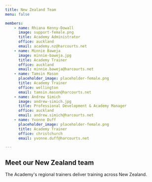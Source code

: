 ```yaml
---
title: New Zealand Team
menu: false

members:
    - name: Rhiana Kenny-Dowall
      image: support-female.png
      title: Academy Administrator
      office: auckland
      email: academy.nz@harcourts.net
    - name: Minnie Baweja
      image: minnie-baweja.jpg
      title: Academy Trainer
      office: auckland
      email: minnie.baweja@harcourts.net
    - name: Tamsin Mason
      placeholder_image: placeholder-female.png
      title: Academy Trainer
      office: wellington
      email: tamsin.mason@harcourts.net
    - name: Andrew Simich
      image: andrew-simich.jpg
      title: Professional Development & Academy Manager
      office: auckland
      email: andrew.simich@harcourts.net
    - name: Yvonne Duff
      placeholder_image: placeholder-female.png
      title: Academy Trainer
      office: christchurch
      email: yvonne.duff@harcourts.net

---
```


## Meet our New Zealand team

The Academy's regional trainers deliver training across New Zealand.
